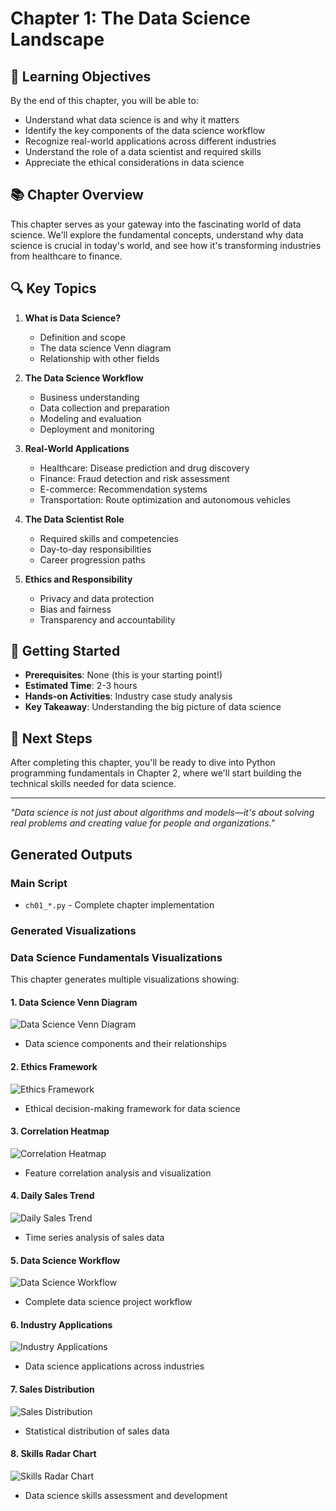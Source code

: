 # Chapter 1: The Data Science Landscape

## 🎯 Learning Objectives

By the end of this chapter, you will be able to:

- Understand what data science is and why it matters
- Identify the key components of the data science workflow
- Recognize real-world applications across different industries
- Understand the role of a data scientist and required skills
- Appreciate the ethical considerations in data science

## 📚 Chapter Overview

This chapter serves as your gateway into the fascinating world of data science. We'll explore the fundamental concepts, understand why data science is crucial in today's world, and see how it's transforming industries from healthcare to finance.

## 🔍 Key Topics

1. **What is Data Science?**

   - Definition and scope
   - The data science Venn diagram
   - Relationship with other fields

2. **The Data Science Workflow**

   - Business understanding
   - Data collection and preparation
   - Modeling and evaluation
   - Deployment and monitoring

3. **Real-World Applications**

   - Healthcare: Disease prediction and drug discovery
   - Finance: Fraud detection and risk assessment
   - E-commerce: Recommendation systems
   - Transportation: Route optimization and autonomous vehicles

4. **The Data Scientist Role**

   - Required skills and competencies
   - Day-to-day responsibilities
   - Career progression paths

5. **Ethics and Responsibility**
   - Privacy and data protection
   - Bias and fairness
   - Transparency and accountability

## 🚀 Getting Started

- **Prerequisites**: None (this is your starting point!)
- **Estimated Time**: 2-3 hours
- **Hands-on Activities**: Industry case study analysis
- **Key Takeaway**: Understanding the big picture of data science

## 📖 Next Steps

After completing this chapter, you'll be ready to dive into Python programming fundamentals in Chapter 2, where we'll start building the technical skills needed for data science.

---

_"Data science is not just about algorithms and models—it's about solving real problems and creating value for people and organizations."_

## Generated Outputs

### Main Script
- `ch01_*.py` - Complete chapter implementation

### Generated Visualizations

### Data Science Fundamentals Visualizations

This chapter generates multiple visualizations showing:

#### 1. Data Science Venn Diagram

![Data Science Venn Diagram](data_science_venn_diagram.png)

- Data science components and their relationships

#### 2. Ethics Framework

![Ethics Framework](ethics_framework.png)

- Ethical decision-making framework for data science

#### 3. Correlation Heatmap

![Correlation Heatmap](correlation_heatmap.png)

- Feature correlation analysis and visualization

#### 4. Daily Sales Trend

![Daily Sales Trend](daily_sales_trend.png)

- Time series analysis of sales data

#### 5. Data Science Workflow

![Data Science Workflow](data_science_workflow.png)

- Complete data science project workflow

#### 6. Industry Applications

![Industry Applications](industry_applications.png)

- Data science applications across industries

#### 7. Sales Distribution

![Sales Distribution](sales_distribution.png)

- Statistical distribution of sales data

#### 8. Skills Radar Chart

![Skills Radar Chart](skills_radar_chart.png)

- Data science skills assessment and development


